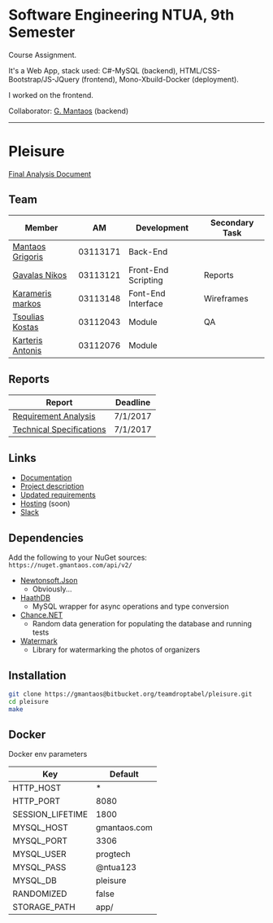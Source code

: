 # Software Engineering NTUA, 9th Semester
Course Assignment.

It's a Web App, stack used: C#-MySQL (backend), HTML/CSS-Bootstrap/JS-JQuery (frontend), Mono-Xbuild-Docker (deployment).

I worked on the frontend.

Collaborator: [G. Mantaos](http://gmantaos.com) (backend)


********

# Pleisure

[Final Analysis Document](https://bitbucket.org/teamdroptabel/pleisure/src/67c38047709748d5768812dca3df75a3dd32523c/docs/Merged-Full.md?at=master&fileviewer=file-view-default)

## Team

|Member|AM|Development|Secondary Task|
|---|---|---|---|
|[Mantaos Grigoris](https://bitbucket.org/gmantaos/)|03113171|Back-End||
|[Gavalas Nikos](https://bitbucket.org/nickgavalas/)|03113121|Front-End Scripting|Reports|
|[Karameris markos](https://git.gmantaos.com/MarkosK)|03113148|Font-End Interface|Wireframes|
|[Tsoulias Kostas](https://bitbucket.org/Proteas94/)|03112043|Module|QA|
|[Karteris Antonis](https://git.gmantaos.com/UphillD)|03112076|Module| |

## Reports

|Report|Deadline|
|------|--------|
|[Requirement Analysis](https://bitbucket.org/teamdroptabel/pleisure/src/7cb6c296062024cafe0498d5c44a37eba3f6001c/docs/RequirementsAnalysisDocument.md?at=master&fileviewer=file-view-default)|7/1/2017|
|[Technical Specifications](https://bitbucket.org/teamdroptabel/pleisure/src/7cb6c296062024cafe0498d5c44a37eba3f6001c/docs/TechnicalSpecificationsDocument.md?at=master&fileviewer=file-view-default)|7/1/2017|

## Links

- [Documentation](https://git.gmantaos.com/ProgTech/Pleisure/wiki)
- [Project description](https://courses.softlab.ntua.gr/softeng/2017b/Project/project.pdf)
- [Updated requirements](http://courses.softlab.ntua.gr/softeng/2017b/Project/project.v2.pdf)
- [Hosting](https://progtech.gmantaos.com) (soon)
- [Slack](https://progtechteam.slack.com)

## Dependencies

Add the following to your NuGet sources: `https://nuget.gmantaos.com/api/v2/`

- [Newtonsoft.Json](https://www.newtonsoft.com/json)
	- Obviously...
- [HaathDB](https://git.gmantaos.com/Haath/HaathDB)
	- MySQL wrapper for async operations and type conversion
- [Chance.NET](https://github.com/gmantaos/Chance.NET)
	- Random data generation for populating the database and running tests
- [Watermark](https://bitbucket.org/teamdroptabel/watermark)
	- Library for watermarking the photos of organizers

## Installation

```bash
git clone https://gmantaos@bitbucket.org/teamdroptabel/pleisure.git
cd pleisure
make
```

## Docker

Docker env parameters

| Key | Default |
| --- | ------- |
| HTTP_HOST | * |
| HTTP_PORT | 8080 |
| SESSION_LIFETIME | 1800 |
| MYSQL_HOST | gmantaos.com |
| MYSQL_PORT | 3306 | 
| MYSQL_USER | progtech | 
| MYSQL_PASS | @ntua123 |
| MYSQL_DB | pleisure |
| RANDOMIZED | false |
| STORAGE_PATH | app/ |